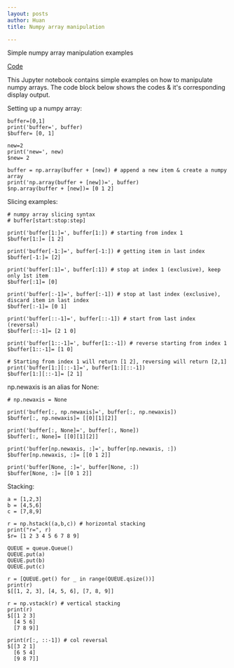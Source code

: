 ```yaml
---
layout: posts
author: Huan
title: Numpy array manipulation

---
```


Simple numpy array manipulation examples

[Code](https://github.com/ChuaCheowHuan/reinforcement_learning/blob/master/misc_python_examples/np_array_manipulation.ipynb)

This Jupyter notebook contains simple examples on how to manipulate numpy arrays. The code block below shows the codes & it's corresponding display output.

Setting up a numpy array:
```
buffer=[0,1]
print('buffer=', buffer)
$buffer= [0, 1]

new=2
print('new=', new)
$new= 2

buffer = np.array(buffer + [new]) # append a new item & create a numpy array
print('np.array(buffer + [new])=', buffer)
$np.array(buffer + [new])= [0 1 2]
```

Slicing examples:
```
# numpy array slicing syntax
# buffer[start:stop:step]

print('buffer[1:]=', buffer[1:]) # starting from index 1
$buffer[1:]= [1 2]

print('buffer[-1:]=', buffer[-1:]) # getting item in last index
$buffer[-1:]= [2]

print('buffer[:1]=', buffer[:1]) # stop at index 1 (exclusive), keep only 1st item
$buffer[:1]= [0]

print('buffer[:-1]=', buffer[:-1]) # stop at last index (exclusive), discard item in last index
$buffer[:-1]= [0 1]

print('buffer[::-1]=', buffer[::-1]) # start from last index (reversal)
$buffer[::-1]= [2 1 0]

print('buffer[1::-1]=', buffer[1::-1]) # reverse starting from index 1
$buffer[1::-1]= [1 0]

# Starting from index 1 will return [1 2], reversing will return [2,1]
print('buffer[1:][::-1]=', buffer[1:][::-1])
$buffer[1:][::-1]= [2 1]
```

np.newaxis is an alias for None:
```
# np.newaxis = None

print('buffer[:, np.newaxis]=', buffer[:, np.newaxis])
$buffer[:, np.newaxis]= [[0][1][2]]

print('buffer[:, None]=', buffer[:, None])
$buffer[:, None]= [[0][1][2]]

print('buffer[np.newaxis, :]=', buffer[np.newaxis, :])
$buffer[np.newaxis, :]= [[0 1 2]]

print('buffer[None, :]=', buffer[None, :])
$buffer[None, :]= [[0 1 2]]
```

Stacking:
```
a = [1,2,3]
b = [4,5,6]
c = [7,8,9]

r = np.hstack((a,b,c)) # horizontal stacking
print("r=", r)
$r= [1 2 3 4 5 6 7 8 9]

QUEUE = queue.Queue()
QUEUE.put(a)
QUEUE.put(b)
QUEUE.put(c)

r = [QUEUE.get() for _ in range(QUEUE.qsize())]
print(r)
$[[1, 2, 3], [4, 5, 6], [7, 8, 9]]

r = np.vstack(r) # vertical stacking
print(r)
$[[1 2 3]
  [4 5 6]
  [7 8 9]]

print(r[:, ::-1]) # col reversal
$[[3 2 1]
  [6 5 4]
  [9 8 7]]
```
